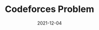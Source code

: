 ---
title:  "Codeforces Problem"
excerpt: "Problem solving of codeforces"

categories:
  - codeforces-problem
tags:
  - [C++, Algorithm]

toc: true
toc_sticky: true
 
date: 2021-12-04
last_modified_at: 2021-12-04
---